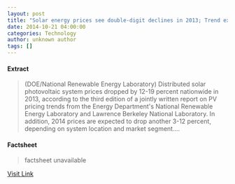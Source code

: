 ```yaml
---
layout: post
title: "Solar energy prices see double-digit declines in 2013; Trend expected to continue"
date: 2014-10-21 04:00:00
categories: Technology
author: unknown author
tags: []
---
```



#### Extract
>(DOE/National Renewable Energy Laboratory) Distributed solar photovoltaic system prices dropped by 12-19 percent nationwide in 2013, according to the third edition of a jointly written report on PV pricing trends from the Energy Department's National Renewable Energy Laboratory and Lawrence Berkeley National Laboratory. In addition, 2014 prices are expected to drop another 3-12 percent, depending on system location and market segment....

#### Factsheet
>factsheet unavailable

[Visit Link](http://www.eurekalert.org/pub_releases/2014-10/drel-sep102114.php)


